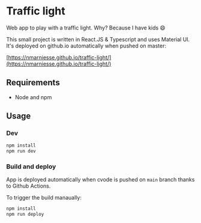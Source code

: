 # Traffic light

Web app to play with a traffic light.
Why? Because I have kids :smile:


This small project is written in React.JS & Typescript and uses Material UI.
It's deployed on github.io automatically when pushed on master:

[https://nmarniesse.github.io/traffic-light/](https://nmarniesse.github.io/traffic-light/)

## Requirements

- Node and npm

## Usage

### Dev

```bash
npm install
npm run dev
```

### Build and deploy

App is deployed automatically when cvode is pushed on `main` branch thanks to Github Actions.

To trigger the build manaually:

```bash
npm install
npm run deploy
```

